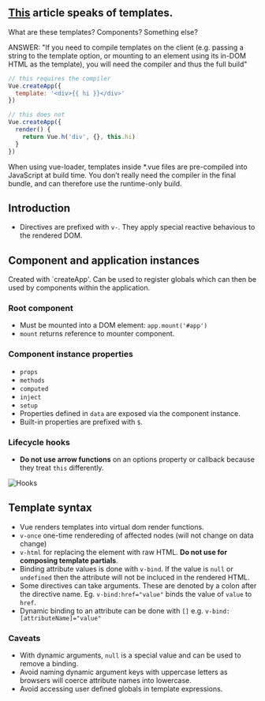 ## [This](https://v3.vuejs.org/guide/installation.html#from-cdn-or-without-a-bundler) article speaks of **templates**.

What are these templates? Components? Something else?

ANSWER:
"If you need to compile templates on the client (e.g. passing a string to the template option, or mounting to an element using its in-DOM HTML as the template), you will need the compiler and thus the full build"

```javascript
// this requires the compiler
Vue.createApp({
  template: '<div>{{ hi }}</div>'
})

// this does not
Vue.createApp({
  render() {
    return Vue.h('div', {}, this.hi)
  }
})
```

When using vue-loader, templates inside *.vue files are pre-compiled into JavaScript at build time. You don’t really need the compiler in the final bundle, and can therefore use the runtime-only build.

## Introduction

- Directives are prefixed with `v-`. They apply special reactive behavious to the rendered DOM.

## Component and application instances

Created with `createApp'. Can be used to register globals which can then be used by components within the application.

### Root component

- Must be mounted into a DOM element: `app.mount('#app')`
- `mount` returns reference to mounter component.

### Component instance properties

- `props`
- `methods`
- `computed`
- `inject`
- `setup`
- Properties defined in `data` are exposed via the component instance.
- Built-in properties are prefixed with `$`.

### Lifecycle hooks

- **Do not use arrow functions** on an options property or callback because they treat `this` differently.

![Hooks](https://v3.vuejs.org/images/lifecycle.svg)

## Template syntax

- Vue renders templates into virtual dom render functions.
- `v-once` one-time rendereding of affected nodes (will not change on data change)
- `v-html` for replacing the element with raw HTML. **Do not use for composing template partials**.
- Binding attribute values is done with `v-bind`. If the value is `null` or `undefined` then the attribute will not be
incluced in the rendered HTML.
- Some directives can take arguments. These are denoted by a colon after the directive name. Eg. `v-bind:href="value"` binds
the value of `value` to `href`.
- Dynamic binding to an attribute can be done with `[]` e.g. `v-bind:[attributeName]="value"`

### Caveats

- With dynamic arguments, `null` is a special value and can be used to remove a binding.
- Avoid naming dynamic argument keys with uppercase letters as browsers will coerce attribute names into lowercase.
- Avoid accessing user defined globals in template expressions.
